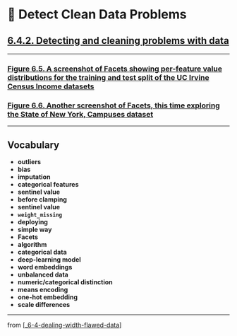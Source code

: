 # 🧮 Detect Clean Data Problems

## [**6.4.2.** Detecting and cleaning problems with data](https://livebook.manning.com/book/deep-learning-with-javascript/chapter-6/191)

---

### [**Figure 6.5.** A screenshot of Facets showing per-feature value distributions for the training and test split of the UC Irvine Census Income datasets](https://livebook.manning.com/book/deep-learning-with-javascript/chapter-6/ch06fig05)

### [**Figure 6.6.** Another screenshot of Facets, this time exploring the State of New York, Campuses dataset](https://livebook.manning.com/book/deep-learning-with-javascript/chapter-6/ch06fig06)

---

## **Vocabulary**

- **outliers**
- **bias**
- **imputation**
- **categorical features**
- **sentinel value**
- **before clamping**
- **sentinel value**
- **`weight_missing`**
- **deploying**
- **simple way**
- **Facets**
- **algorithm**
- **categorical data**
- **deep-learning model**
- **word embeddings**
- **unbalanced data**
- **numeric/categorical distinction**
- **means encoding**
- **one-hot embedding**
- **scale differences**

---

from [[_6-4-dealing-width-flawed-data]]

[//begin]: # "Autogenerated link references for markdown compatibility"
[_6-4-dealing-width-flawed-data]: _6-4-dealing-width-flawed-data.md "🧮 Flawed Data dealing"
[//end]: # "Autogenerated link references"

